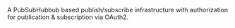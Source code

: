 A PubSubHubbub based publish/subscribe infrastructure with authorization for publication & subscription via OAuth2.